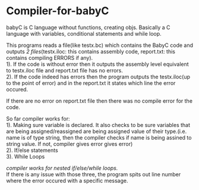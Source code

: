 # Compiler-for-babyC <nr>

babyC is C language without functions, creating objs. Basically a C language with variables, conditional statements and while loop. 

This programs reads a file(like testx.bc) which contains the BabyC code and outputs <em>2 files</em>(testx.iloc: this contains assembly code, report.txt: this contains compiling ERRORS if any).<br>
  1). If the code is without error then it outputs the assembly level equivalent to testx.iloc file and report.txt file has no errors.<br>
  2). If the code indeed has errors then the program outputs the testx.iloc(up to the point of error) and in the report.txt it states which line the error occured.<br>

If there are no error on report.txt file then there was no compile error for the code.

So far compiler works for:<br>
  1). Making sure variable is declared. It also checks to be sure variables that are being assigned/reassigned are being assigned value of their type.(i.e. name is of type string, then the compiler checks if name is being assined to string value. If not, compiler gives error gives error)<br>
  2). If/else statements<br>
  3). While Loops<br>
  
*compiler works for nested if/else/while loops.*<br>
If there is any issue with those three, the program spits out line number where the error occured with a specific message.
